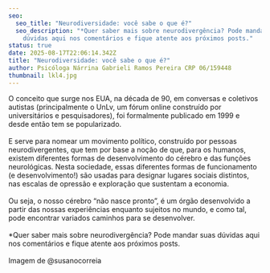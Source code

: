 ```yaml
---
seo:
  seo_title: "Neurodiversidade: você sabe o que é?"
  seo_description: "*Quer saber mais sobre neurodivergência? Pode mandar suas
    dúvidas aqui nos comentários e fique atente aos próximos posts."
status: true
date: 2025-08-17T22:06:14.342Z
title: "Neurodiversidade: você sabe o que é?"
author: Psicóloga Nárrina Gabrieli Ramos Pereira CRP 06/159448
thumbnail: lkl4.jpg
---
```


<!--StartFragment-->

O conceito que surge nos EUA, na década de 90, em conversas e coletivos autistas
(principalmente o UnLv, um fórum online construído por universitários e
pesquisadores), foi formalmente publicado em 1999 e desde então tem se
popularizado.\
\
E serve para nomear um movimento político, construído por pessoas
neurodivergentes, que tem por base a noção de que, para os humanos, existem
diferentes formas de desenvolvimento do cérebro e das funções neurológicas.
Nesta sociedade, essas diferentes formas de funcionamento (e desenvolvimento!)
são usadas para designar lugares sociais distintos, nas escalas de opressão e
exploração que sustentam a economia.\
\
Ou seja, o nosso cérebro “não nasce pronto”, é um órgão desenvolvido a partir
das nossas experiências enquanto sujeitos no mundo, e como tal, pode encontrar
variados caminhos para se desenvolver.\
\
*Quer saber mais sobre neurodivergência? Pode mandar suas dúvidas aqui nos
comentários e fique atente aos próximos posts.\
\
Imagem de @susanocorreia

<!--EndFragment-->
